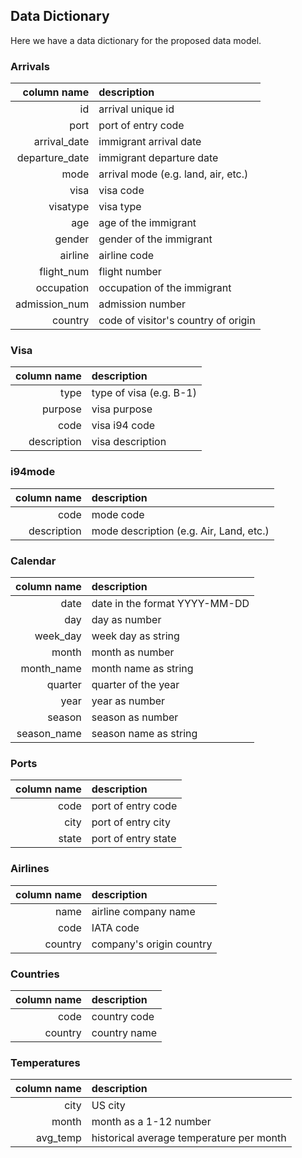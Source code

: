 ## Data Dictionary

Here we have a data dictionary for the proposed data model.

### Arrivals
column name | description
---: | :---
| id | arrival unique id |
| port | port of entry code |
| arrival_date | immigrant arrival date |
| departure_date | immigrant departure date |
| mode | arrival mode (e.g. land, air, etc.) |
| visa | visa code |
| visatype | visa type |
| age | age of the immigrant |
| gender | gender of the immigrant |
| airline | airline code |
| flight_num | flight number |
| occupation | occupation of the immigrant |
| admission_num | admission number |
| country | code of visitor's country of origin |

### Visa
column name | description
---: | :---
| type | type of visa (e.g. B-1) |
| purpose | visa purpose |
| code | visa i94 code |
| description | visa description |

### i94mode 
column name | description
---: | :---
| code | mode code |
| description | mode description (e.g. Air, Land, etc.)|

### Calendar
column name | description
---: | :---
| date | date in the format YYYY-MM-DD |
| day | day as number |
| week_day | week day as string |
| month | month as number |
| month_name | month name as string |
| quarter | quarter of the year |
| year | year as number |
| season | season as number |
| season_name | season name as string |

### Ports
column name | description
---: | :---
| code | port of entry code |
| city | port of entry city |
| state | port of entry state |

### Airlines
column name | description
---: | :---
| name | airline company name |
| code | IATA code |
| country | company's origin country |

### Countries
column name | description
---: | :---
| code | country code |
| country | country name |

### Temperatures
column name | description
---: | :---
| city | US city|
| month | month as a 1-12 number |
| avg_temp | historical average temperature per month |
